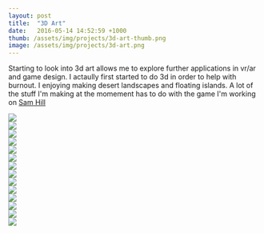 ```yaml
---
layout: post
title:  "3D Art"
date:   2016-05-14 14:52:59 +1000
thumb: /assets/img/projects/3d-art-thumb.png
image: /assets/img/projects/3d-art.png
---
```


Starting to look into 3d art allows me to explore further applications in vr/ar and game design. I actaully first started to do 3d in order to help with burnout. I enjoying making desert landscapes and floating islands. A lot of the stuff I'm making at the momement has to do with the game I'm working on [Sam Hill](/projects/sam-hill)


<div class="grid js-masonry grid-3d">
  <div class="grid-item"><img src="/assets/img/projects/3d-art/calling-comas-redux.png"/></div>
  <div class="grid-item grid-item"><img src="/assets/img/projects/3d-art/desk-wip4.png"/> </div>
  <div class="grid-item"><img src="/assets/img/projects/3d-art/desert-wip-2.png"/></div>
  <div class="grid-item"><img src="/assets/img/projects/3d-art/streets-of-oblivion.png"/></div>
  <div class="grid-item"><img src="/assets/img/projects/3d-art/calling-all-comas.png"/></div>
  <div class="grid-item"><img src="/assets/img/projects/3d-art/floating-island-dummy-transparent.png"/></div>
  <div class="grid-item"><img src="/assets/img/projects/3d-art/mountain-background33.png"/></div>
  <div class="grid-item"><img src="/assets/img/projects/3d-art/mountain-nights.png"/></div>
  <div class="grid-item"><img src="/assets/img/projects/3d-art/floating-island-color.png"/> </div>
  <div class="grid-item"><img src="/assets/img/projects/3d-art/site-island1.png"/></div>
  <div class="grid-item"><img src="/assets/img/projects/3d-art/stacks.png"/></div>
   <div class="grid-item"><img src="/assets/img/projects/3d-art/joker-gogurt.png"/></div>
  <div class="grid-item"><img src="/assets/img/projects/3d-art/test-tube-solo.png"/></div>
  <div class="grid-item"><img src="/assets/img/projects/3d-art/tree-wip.png"/></div>
</div>